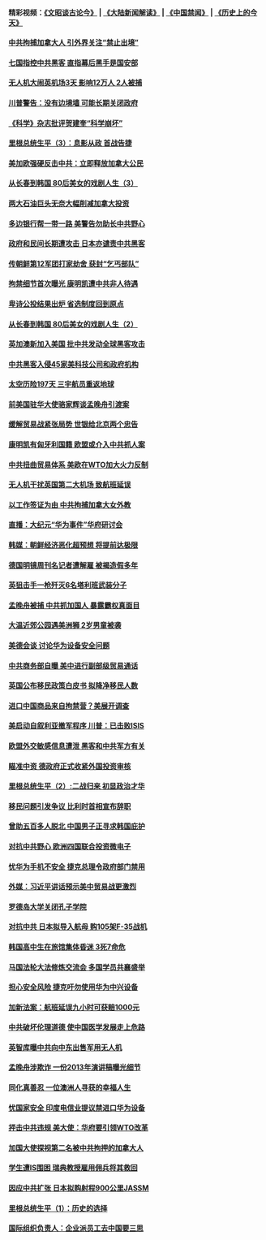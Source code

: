 #### 精彩视频：[《文昭谈古论今》](https://github.com/gfw-breaker/wenzhao/blob/master/README.md?t=12230031) | [《大陆新闻解读》](https://github.com/gfw-breaker/ntdtv-comedy/blob/master/README.md?t=12230031) | [《中国禁闻》](https://github.com/gfw-breaker/ntdtv-news/blob/master/README.md?t=12230031) | [《历史上的今天》](https://github.com/gfw-breaker/today-in-history/blob/master/README.md?t=12230031) 

#### [中共拘捕加拿大人 引外界关注“禁止出境”](../pages/nsc418/n10927145.md?t=12230031) 

#### [七国指控中共黑客 直指幕后黑手是国安部](../pages/nsc418/n10927012.md?t=12230031) 

#### [无人机大闹英机场3天 影响12万人 2人被捕](../pages/nsc418/n10926742.md?t=12230031) 

#### [川普警告：没有边境墙 可能长期关闭政府](../pages/nsc418/n10926277.md?t=12230031) 

#### [《科学》杂志批评贺建奎“科学崩坏”](../pages/nsc418/n10925960.md?t=12230031) 

#### [里根总统生平（3）：息影从政 首战告捷](../pages/nsc418/n10925669.md?t=12230031) 

#### [美加欧强硬反击中共：立即释放加拿大公民](../pages/nsc418/n10925745.md?t=12230031) 

#### [从长春到韩国 80后美女的戏剧人生（3）](../pages/nsc418/n10923009.md?t=12230031) 

#### [两大石油巨头无奈大幅削减加拿大投资](../pages/nsc418/n10925542.md?t=12230031) 

#### [多边银行帮一带一路 美警告勿助长中共野心](../pages/nsc418/n10925309.md?t=12230031) 

#### [政府和民间长期遭攻击 日本亦谴责中共黑客](../pages/nsc418/n10924008.md?t=12230031) 

#### [传朝鲜第12军团打家劫舍 获封“乞丐部队”](../pages/nsc418/n10924553.md?t=12230031) 

#### [拘禁细节首次曝光 康明凯遭中共非人待遇](../pages/nsc418/n10924051.md?t=12230031) 

#### [卑诗公投结果出炉 省选制度回到原点](../pages/nsc418/n10924449.md?t=12230031) 

#### [从长春到韩国 80后美女的戏剧人生（2）](../pages/nsc418/n10916777.md?t=12230031) 

#### [英加澳新加入美国 批中共发动全球黑客攻击](../pages/nsc418/n10923357.md?t=12230031) 

#### [中共黑客入侵45家美科技公司和政府机构](../pages/nsc418/n10923136.md?t=12230031) 

#### [太空历险197天 三宇航员重返地球](../pages/nsc418/n10922909.md?t=12230031) 

#### [前美国驻华大使骆家辉谈孟晚舟引渡案](../pages/nsc418/n10923038.md?t=12230031) 

#### [缓解贸易战紧张局势 世银给北京两个忠告](../pages/nsc418/n10923048.md?t=12230031) 

#### [康明凯有匈牙利国籍 欧盟或介入中共抓人案](../pages/nsc418/n10922924.md?t=12230031) 

#### [中共扭曲贸易体系 美欧在WTO加大火力反制](../pages/nsc418/n10922906.md?t=12230031) 

#### [无人机干扰英国第二大机场 致航班延误](../pages/nsc418/n10922740.md?t=12230031) 

#### [以工作签证为由 中共拘捕加拿大女外教](../pages/nsc418/n10922534.md?t=12230031) 

#### [直播：大纪元“华为事件”华府研讨会](../pages/nsc418/n10921256.md?t=12230031) 

#### [韩媒：朝鲜经济恶化超预想 将提前达极限](../pages/nsc418/n10921675.md?t=12230031) 

#### [德国明镜周刊名记者遭解雇 被揭造假多年](../pages/nsc418/n10922296.md?t=12230031) 

#### [英狙击手一枪歼灭6名塔利班武装分子](../pages/nsc418/n10921949.md?t=12230031) 

#### [孟晚舟被捕 中共抓加国人 暴露霸权真面目](../pages/nsc418/n10921038.md?t=12230031) 

#### [大温近郊公园遇美洲狮 2岁男童被袭](../pages/nsc418/n10921281.md?t=12230031) 

#### [美德会谈 讨论华为设备安全问题](../pages/nsc418/n10921303.md?t=12230031) 

#### [中共商务部自曝 美中进行副部级贸易通话](../pages/nsc418/n10920635.md?t=12230031) 

#### [英国公布移民政策白皮书 拟降净移民人数](../pages/nsc418/n10920597.md?t=12230031) 

#### [进口中国商品来自拘禁营？美展开调查](../pages/nsc418/n10920326.md?t=12230031) 

#### [美启动自叙利亚撤军程序 川普：已击败ISIS](../pages/nsc418/n10920579.md?t=12230031) 

#### [欧盟外交敏感信息遭泄 黑客和中共军方有关](../pages/nsc418/n10920529.md?t=12230031) 

#### [瞄准中资 德政府正式收紧外国投资审核](../pages/nsc418/n10920547.md?t=12230031) 

#### [里根总统生平（2）:二战归来 初显政治才华](../pages/nsc418/n10919484.md?t=12230031) 

#### [移民问题引发争议 比利时首相宣布辞职](../pages/nsc418/n10919907.md?t=12230031) 

#### [曾助五百多人脱北 中国男子正寻求韩国庇护](../pages/nsc418/n10919978.md?t=12230031) 

#### [对抗中共野心 欧洲四国联合投资微电子](../pages/nsc418/n10918997.md?t=12230031) 

#### [忧华为手机不安全 捷克总理令政府部门禁用](../pages/nsc418/n10918771.md?t=12230031) 

#### [外媒：习近平讲话预示美中贸易战更激烈](../pages/nsc418/n10918487.md?t=12230031) 

#### [罗德岛大学关闭孔子学院](../pages/nsc418/n10918386.md?t=12230031) 

#### [对抗中共 日本拟导入航母 购105架F-35战机](../pages/nsc418/n10917626.md?t=12230031) 

#### [韩国高中生在旅馆集体昏迷 3死7命危](../pages/nsc418/n10917805.md?t=12230031) 

#### [马国法轮大法修炼交流会 多国学员共襄盛举](../pages/nsc418/n10916286.md?t=12230031) 

#### [担心安全风险 捷克吁勿使用华为中兴设备](../pages/nsc418/n10916667.md?t=12230031) 

#### [加新法案：航班延误九小时可获赔1000元](../pages/nsc418/n10917325.md?t=12230031) 

#### [中共破坏伦理道德 使中国医学发展走上危路](../pages/nsc418/n10916806.md?t=12230031) 

#### [英智库曝中共向中东出售军用无人机](../pages/nsc418/n10916426.md?t=12230031) 

#### [孟晚舟涉欺诈 一份2013年演讲稿曝光细节](../pages/nsc418/n10916405.md?t=12230031) 

#### [同化真善忍 一位澳洲人寻获的幸福人生](../pages/nsc418/n10916061.md?t=12230031) 

#### [忧国家安全 印度电信业提议禁进口华为设备](../pages/nsc418/n10916414.md?t=12230031) 

#### [抨击中共违规 美大使：华府要引领WTO改革](../pages/nsc418/n10916337.md?t=12230031) 

#### [加国大使探视第二名被中共拘押的加拿大人](../pages/nsc418/n10916036.md?t=12230031) 

#### [学生遭IS围困 瑞典教授雇用佣兵将其救回](../pages/nsc418/n10915702.md?t=12230031) 

#### [因应中共扩张 日本拟购射程900公里JASSM](../pages/nsc418/n10915667.md?t=12230031) 

#### [里根总统生平（1）：历史的选择](../pages/nsc418/n10915488.md?t=12230031) 

#### [国际组织负责人：企业派员工去中国要三思](../pages/nsc418/n10914918.md?t=12230031) 

